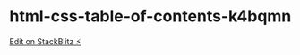 # html-css-table-of-contents-k4bqmn

[Edit on StackBlitz ⚡️](https://stackblitz.com/edit/html-css-table-of-contents-k4bqmn)